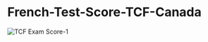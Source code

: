 # French-Test-Score-TCF-Canada
![TCF Exam Score-1](https://github.com/user-attachments/assets/9584ab7a-640e-42d2-bf39-030200cdbd84)
